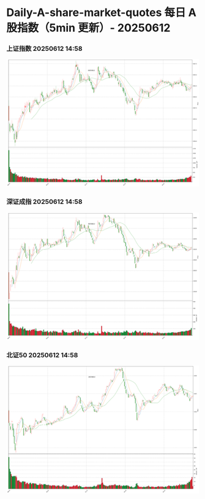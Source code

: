 
# Daily-A-share-market-quotes 每日 A 股指数（5min 更新）- 20250612

### 上证指数 20250612 14:58
![](./fig/2025/6/20250612-sh000001.png)

### 深证成指 20250612 14:58
![](./fig/2025/6/20250612-sz399001.png)

### 北证50 20250612 14:58
![](./fig/2025/6/20250612-bj899050.png)
